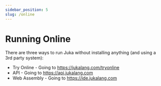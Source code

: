 ```yaml
---
sidebar_position: 5
slug: /online
---
```


# Running Online

There are three ways to run Juka without installing anything (and using a 3rd party system):

- Try Online - Going to https://jukalang.com/tryonline
- API - Going to https://api.jukalang.com
- Web Assembly - Going to https://ide.jukalang.com